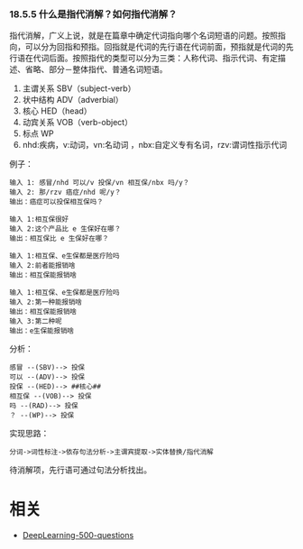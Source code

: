 

### 18.5.5 什么是指代消解？如何指代消解？

指代消解，广义上说，就是在篇章中确定代词指向哪个名词短语的问题。按照指向，可以分为回指和预指。回指就是代词的先行语在代词前面，预指就是代词的先行语在代词后面。按照指代的类型可以分为三类：人称代词、指示代词、有定描述、省略、部分－整体指代、普通名词短语。

1. 主谓关系 SBV（subject-verb）
1. 状中结构 ADV（adverbial）
1. 核心 HED（head）
1. 动宾关系 VOB（verb-object）
1. 标点 WP
1. nhd:疾病，v:动词，vn:名动词 ，nbx:自定义专有名词，rzv:谓词性指示代词

例子：

    输入 1: 感冒/nhd 可以/v 投保/vn 相互保/nbx 吗/y？
    输入 2: 那/rzv 癌症/nhd 呢/y？
    输出：癌症可以投保相互保吗？

    输入 1:相互保很好
    输入 2:这个产品比 e 生保好在哪？
    输出：相互保比 e 生保好在哪？

    输入 1:相互保、e生保都是医疗险吗
    输入 2:前者能报销啥
    输出：相互保能报销啥

    输入 1:相互保、e生保都是医疗险吗
    输入 2:第一种能报销啥
    输出：相互保能报销啥
    输入 3:第二种呢
    输出：e生保能报销啥

分析：

    感冒 --(SBV)--> 投保
    可以 --(ADV)--> 投保
    投保 --(HED)--> ##核心##
    相互保 --(VOB)--> 投保
    吗 --(RAD)--> 投保
    ？ --(WP)--> 投保

实现思路：

    分词->词性标注->依存句法分析->主谓宾提取->实体替换/指代消解

待消解项，先行语可通过句法分析找出。





# 相关

- [DeepLearning-500-questions](https://github.com/scutan90/DeepLearning-500-questions)
